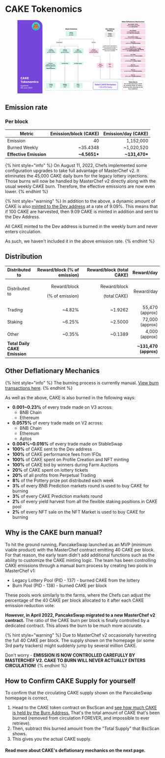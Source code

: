 # CAKE Tokenomics

<figure><img src="../../.gitbook/assets/230608-en.png" alt=""><figcaption></figcaption></figure>

## **Emission rate** <a href="#emission-rate" id="emission-rate"></a>

### **Per block**

| **Metric**             | **Emission/block (CAKE)** | **Emission/day (CAKE)** |
| ---------------------- | ------------------------: | ----------------------: |
| Emission               |                        40 |               1,152,000 |
| Burned Weekly          |                 \~35.4348 |             \~1,020,520 |
| **Effective Emission** |            **\~4.5651\*** |         **\~131,470\*** |

{% hint style="info" %}
On August 11, 2022, Chefs implemented some configuration upgrades to take full advantage of MasterChef v2. It eliminates the 45,000 CAKE daily burn for the legacy lottery injections. Those burns will now be handled by MasterChef v2 directly along with the usual weekly CAKE burn. Therefore, the effective emissions are now even lower.
{% endhint %}

{% hint style="warning" %}
In addition to the above, a dynamic amount of CAKE is also [minted to the Dev address](https://bscscan.com/address/0xceba60280fb0ecd9a5a26a1552b90944770a4a0e#tokentxns) at a rate of 9.09%. This means that if 100 CAKE are harvested, then 9.09 CAKE is minted in addition and sent to the Dev Address.

All CAKE minted to the Dev address is burned in the weekly burn and never enters circulation.&#x20;

As such, we haven't included it in the above emission rate.
{% endhint %}

## Distribution <a href="#distribution" id="distribution"></a>

<table data-header-hidden><thead><tr><th>Distributed to</th><th width="154" align="right">Reward/block (% of emission)</th><th width="158" align="right">Reward/block (total CAKE)</th><th align="right">Reward/day</th></tr></thead><tbody><tr><td>Distributed to</td><td align="right"><p>Reward/block</p><p>(% of emission)</p></td><td align="right"><p>Reward/block</p><p>(total CAKE)</p></td><td align="right">Reward/day</td></tr><tr><td>Trading</td><td align="right">~4.82%</td><td align="right">~1.9262</td><td align="right">55,470 (approx)</td></tr><tr><td>Staking</td><td align="right">~6.25%</td><td align="right">~2.5000</td><td align="right">72,000 (approx)</td></tr><tr><td>Other</td><td align="right">~0.35%</td><td align="right">~0.1389</td><td align="right">4,000 (approx)</td></tr><tr><td><strong>Total Daily CAKE Emission</strong></td><td align="right"></td><td align="right"></td><td align="right"><strong>~131,470 (approx)</strong></td></tr></tbody></table>

## **Other Deflationary Mechanics** <a href="#other-deflationary-mechanics" id="other-deflationary-mechanics"></a>

{% hint style="info" %}
The burning process is currently manual. [View burn transactions here](https://bscscan.com/token/0x0e09fabb73bd3ade0a17ecc321fd13a19e81ce82?a=0x000000000000000000000000000000000000dead).
{% endhint %}

As well as the above, CAKE is also burned in the following ways:

* **0.001\~0.23%** of every trade made on V3 across:
  * BNB Chain
  * Ethereum
* **0.0575%** of every trade made on V2 across:
  * BNB Chain
  * Ethereum
  * Aptos
* **0.004%\~0.016%** of every trade made on StableSwap
* **100%** of CAKE sent to the Dev address
* **100%** of CAKE performance fees from IFOs
* **100%** of CAKE spent on Profile Creation and NFT minting
* **100%** of CAKE bid by winners during Farm Auctions
* **20%** of CAKE spent on lottery tickets
* **20%** of all profits from Perpetual Trading
* **8%** of the Pottery prize pot distributed each week
* **3%** of every BNB Prediction markets round is used to buy CAKE for burning
* **3%** of every CAKE Prediction markets round
* **2%** of every yield harvest from all the flexible staking positions in CAKE pool
* **2%** of every NFT sale on the NFT Market is used to buy CAKE for burning

## Why is the CAKE burn manual?

To hit the ground running, PancakeSwap launched as an MVP (minimum viable product) with the MasterChef contract emitting 40 CAKE per block. For that reason, the early team didn't add additional functions such as the ability to customize the CAKE minting logic. The team has been controlling CAKE emissions through a manual burn process by creating two pools in MasterChef v1:

* Legacy Lottery Pool (PID - 137) - burned CAKE from the lottery
* Burn Pool (PID - 138) - burned CAKE per block

These pools work similarly to the farms, where the Chefs can adjust the percentage of the 40 CAKE per block allocated to it after each CAKE emission reduction vote.

**However, in April 2022, PancakeSwap migrated to a new MasterChef v2 contract.** The ratio of the CAKE burn per block is finally controlled by a dedicated contract. This allows the burn to be much more accurate.

{% hint style="warning" %}
Due to MasterChef v2 occasionally harvesting the full 40 CAKE per block. The supply shown on the homepage (or some 3rd party trackers) might suddenly jump by several million CAKE.

Don't worry - **EMISSION IS NOW CONTROLLED CAREFULLY BY MASTERCHEF V2. CAKE TO BURN WILL NEVER ACTUALLY ENTERS CIRCULATION!**
{% endhint %}

## How to Confirm CAKE Supply for yourself

To confirm that the circulating CAKE supply shown on the PancakeSwap homepage is correct,&#x20;

1. Head to the CAKE token contract on BscScan and [see how much CAKE is held by the Burn Address.](https://bscscan.com/token/0x0e09fabb73bd3ade0a17ecc321fd13a19e81ce82#balances) That's the total amount of CAKE that's been burned (removed from circulation FOREVER, and impossible to ever retrieve).
2. Then, subtract this burned amount from the "Total Supply" that BscScan shows.
3. This gives you the actual CAKE supply.



#### **Read more about CAKE's deflationary mechanics on the next page.** <a href="#read-more-about-cakes-deflationary-mechanics-on-the-next-page" id="read-more-about-cakes-deflationary-mechanics-on-the-next-page"></a>
